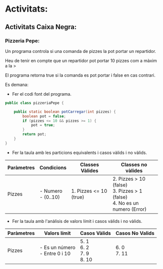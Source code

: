 # Activitats:

## Activitats Caixa Negra:

### Pizzeria Pepe:

Un programa controla si una comanda de pizzes la pot portar un repartidor.

Heu de tenir en compte que un repartidor pot portar 10 pizzes com a màxim a la >

El programa retorna true si la comanda es pot portar i false en cas contrari.

Es demana:

- Fer el codi font del programa.
```java
public class pizzeriaPepe {

    public static boolean potCarregar(int pizzes) {
        boolean pot = false;
        if (pizzes <= 10 && pizzes >= 1) {
            pot = true;
        }
        return pot;
    }
}
```
- Fer la taula amb les particions equivalents i casos vàlids i no vàlids.

| Paràmetres | Condicions | Classes Vàlides | Classes no vàlides |
| ---------- | ---------- | ---------- | ---------- |
|Pizzes | - Numero <br> - (0..10) <br> | 1. Pizzes <= 10 (true) | 2. Pizzes > 10 (false) <br> 3. Pizzes > 1 (false) <br> 4. No es un numero (Error)

- Fer la taula amb l'anàlisis de valors límit i casos vàlids i no vàlids.

| Paràmetres | Valors límit | Casos Vàlids | Casos No Valids |
| ---------- | ---------- | ---------- | ---------- |
| Pizzes | - Es un número <br>  - Entre 0 i 10 | 5. 1 <br> 6. 2 <br> 7. 9 <br> 8. 10 | 6. 0 <br> 7. 11
